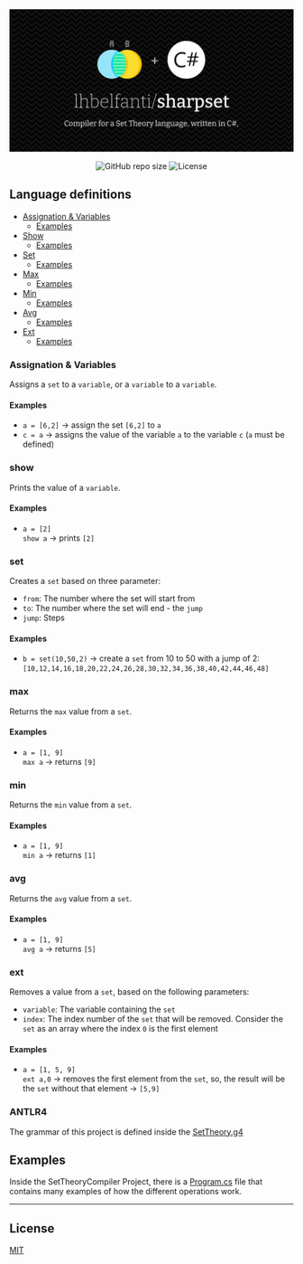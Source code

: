 <div align="center">
  <picture>
    <source media="(prefers-color-scheme: dark)" srcset="media/sharpset-dark.png">
    <source media="(prefers-color-scheme: light)" srcset="media/sharpset-light.png">
    <img alt="Sharpset - Compiler for a Set Theory language, written in C#." src="media/sharpset-dark.png">
  </picture>

  <br />

  ![GitHub repo size](https://img.shields.io/github/repo-size/lhbelfanti/sharpset?style=for-the-badge)
  ![License](https://img.shields.io/github/license/lhbelfanti/sharpset?style=for-the-badge)
</div>

## Language definitions

* [Assignation & Variables](#variables)
  + [Examples](#examples)
* [Show](#show)
  + [Examples](#examples-1)
* [Set](#set)
  + [Examples](#examples-2)
* [Max](#max)
  + [Examples](#examples-3)
* [Min](#min)
  + [Examples](#examples-4)
* [Avg](#avg)
  + [Examples](#examples-5)
* [Ext](#ext)
  + [Examples](#examples-6)

### Assignation & Variables <a name="variables"></a>

Assigns a `set` to a `variable`, or a `variable` to a `variable`.

#### Examples
- `a = [6,2]` → assign the set `[6,2]` to `a`
- `c = a` → assigns the value of the variable `a` to the variable `c` (`a` must be defined)

### show

Prints the value of a `variable`.

#### Examples
- `a = [2]`<br>`show a` → prints `[2]`

### set

Creates a `set` based on three parameter:
 - `from`: The number where the set will start from
 - `to`: The number where the set will end - the `jump`
 - `jump`: Steps 

#### Examples
- `b = set(10,50,2)` → create a `set` from 10 to 50 with a jump of 2: `[10,12,14,16,18,20,22,24,26,28,30,32,34,36,38,40,42,44,46,48]`

### max

Returns the `max` value from a `set`.

#### Examples

- `a = [1, 9]`<br>`max a` → returns `[9]`

### min

Returns the `min` value from a `set`.

#### Examples

- `a = [1, 9]`<br>`min a` → returns `[1]`

### avg
Returns the `avg` value from a `set`.

#### Examples

- `a = [1, 9]`<br>`avg a` → returns `[5]`

### ext
Removes a value from a `set`, based on the following parameters:
- `variable`: The variable containing the `set`
- `index`: The index number of the `set` that will be removed. Consider the `set` as an array where the index `0` is the first element

#### Examples

- `a = [1, 5, 9]`<br>`ext a,0` → removes the first element from the `set`, so, the result will be the `set` without that element → `[5,9]`

### ANTLR4
The grammar of this project is defined inside the [SetTheory.g4](./SetTheoryCompiler/SetTheory.g4)

## Examples
Inside the SetTheoryCompiler Project, there is a [Program.cs](./SetTheoryCompiler/Program.cs) file that contains many examples of how the different operations work.

---
## License

[MIT](https://choosealicense.com/licenses/mit/)


